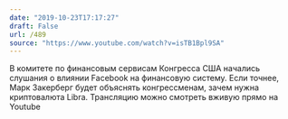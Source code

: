 ```yaml
---
date: "2019-10-23T17:17:27"
draft: False
url: /489
source: "https://www.youtube.com/watch?v=isTB1Bpl9SA"
---
```


В комитете по финансовым сервисам Конгресса США начались слушания о влиянии Facebook на финансовую систему. Если точнее, Марк Закерберг будет объяснять конгрессменам, зачем нужна криптовалюта Libra. 
Трансляцию можно смотреть вживую прямо на Youtube
